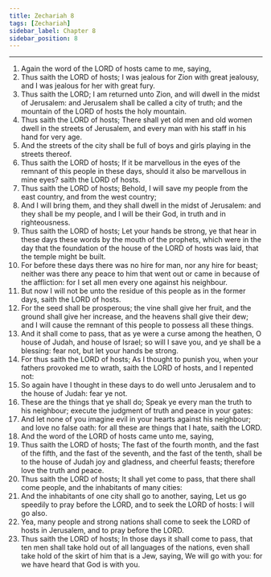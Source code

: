 ```yaml
---
title: Zechariah 8
tags: [Zechariah]
sidebar_label: Chapter 8
sidebar_position: 8
---
```


---
1. Again the word of the LORD of hosts came to me, saying,
2. Thus saith the LORD of hosts; I was jealous for Zion with great jealousy, and I was jealous for her with great fury.
3. Thus saith the LORD; I am returned unto Zion, and will dwell in the midst of Jerusalem: and Jerusalem shall be called a city of truth; and the mountain of the LORD of hosts the holy mountain.
4. Thus saith the LORD of hosts; There shall yet old men and old women dwell in the streets of Jerusalem, and every man with his staff in his hand for very age.
5. And the streets of the city shall be full of boys and girls playing in the streets thereof.
6. Thus saith the LORD of hosts; If it be marvellous in the eyes of the remnant of this people in these days, should it also be marvellous in mine eyes? saith the LORD of hosts.
7. Thus saith the LORD of hosts; Behold, I will save my people from the east country, and from the west country;
8. And I will bring them, and they shall dwell in the midst of Jerusalem: and they shall be my people, and I will be their God, in truth and in righteousness.
9. Thus saith the LORD of hosts; Let your hands be strong, ye that hear in these days these words by the mouth of the prophets, which were in the day that the foundation of the house of the LORD of hosts was laid, that the temple might be built.
10. For before these days there was no hire for man, nor any hire for beast; neither was there any peace to him that went out or came in because of the affliction: for I set all men every one against his neighbour.
11. But now I will not be unto the residue of this people as in the former days, saith the LORD of hosts.
12. For the seed shall be prosperous; the vine shall give her fruit, and the ground shall give her increase, and the heavens shall give their dew; and I will cause the remnant of this people to possess all these things.
13. And it shall come to pass, that as ye were a curse among the heathen, O house of Judah, and house of Israel; so will I save you, and ye shall be a blessing: fear not, but let your hands be strong.
14. For thus saith the LORD of hosts; As I thought to punish you, when your fathers provoked me to wrath, saith the LORD of hosts, and I repented not:
15. So again have I thought in these days to do well unto Jerusalem and to the house of Judah: fear ye not.
16. These are the things that ye shall do; Speak ye every man the truth to his neighbour; execute the judgment of truth and peace in your gates:
17. And let none of you imagine evil in your hearts against his neighbour; and love no false oath: for all these are things that I hate, saith the LORD.
18. And the word of the LORD of hosts came unto me, saying,
19. Thus saith the LORD of hosts; The fast of the fourth month, and the fast of the fifth, and the fast of the seventh, and the fast of the tenth, shall be to the house of Judah joy and gladness, and cheerful feasts; therefore love the truth and peace.
20. Thus saith the LORD of hosts; It shall yet come to pass, that there shall come people, and the inhabitants of many cities:
21. And the inhabitants of one city shall go to another, saying, Let us go speedily to pray before the LORD, and to seek the LORD of hosts: I will go also.
22. Yea, many people and strong nations shall come to seek the LORD of hosts in Jerusalem, and to pray before the LORD.
23. Thus saith the LORD of hosts; In those days it shall come to pass, that ten men shall take hold out of all languages of the nations, even shall take hold of the skirt of him that is a Jew, saying, We will go with you: for we have heard that God is with you.